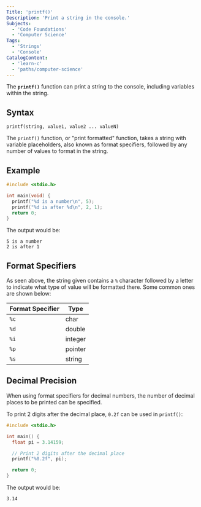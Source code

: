```yaml
---
Title: 'printf()'
Description: 'Print a string in the console.'
Subjects:
  - 'Code Foundations'
  - 'Computer Science'
Tags:
  - 'Strings'
  - 'Console'
CatalogContent:
  - 'learn-c'
  - 'paths/computer-science'
---
```


The **`printf()`** function can print a string to the console, including variables within the string.

## Syntax

```pseudo
printf(string, value1, value2 ... valueN)
```

The `printf()` function, or "print formatted" function, takes a string with variable placeholders, also known as format specifiers, followed by any number of values to format in the string.

## Example

```c
#include <stdio.h>

int main(void) {
  printf("%d is a number\n", 5);
  printf("%d is after %d\n", 2, 1);
  return 0;
}
```

The output would be:

```shell
5 is a number
2 is after 1
```

## Format Specifiers

As seen above, the string given contains a `%` character followed by a letter to indicate what type of value will be formatted there. Some common ones are shown below:

| Format Specifier | Type    |
| ---------------- | ------- |
| `%c`             | char    |
| `%d`             | double  |
| `%i`             | integer |
| `%p`             | pointer |
| `%s`             | string  |

## Decimal Precision

When using format specifiers for decimal numbers, the number of decimal places to be printed can be specified.

To print 2 digits after the decimal place, `0.2f` can be used in `printf()`:

```c
#include <stdio.h>

int main() {
  float pi = 3.14159;

  // Print 2 digits after the decimal place
  printf("%0.2f", pi);

  return 0;
}
```

The output would be:

```shell
3.14
```